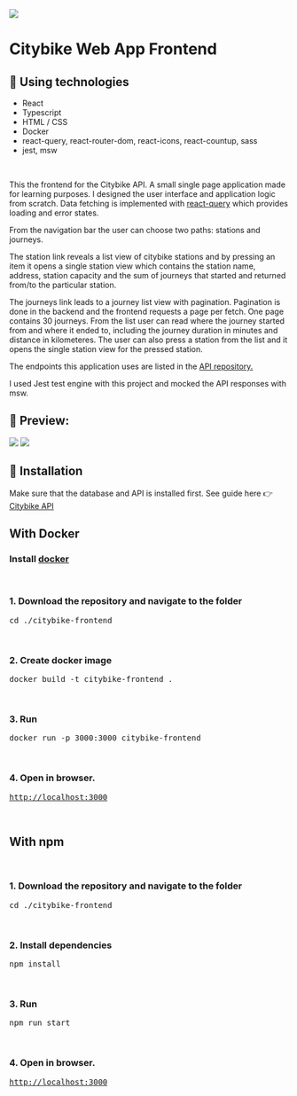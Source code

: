 <image src="https://github.com/a-liljeroos/citybike-frontend/blob/main/preview_images/nav.PNG?raw=true" />
<h1>Citybike Web App Frontend</h1>

<h2>👻 Using technologies</h2>
<ul>
  <li>React</li>
  <li>Typescript</li>
  <li>HTML / CSS</li>
  <li>Docker</li>
  <li>react-query, react-router-dom, react-icons, react-countup, sass</li>
  <li>jest, msw</li>
</ul>

<br/>
<p>This the frontend for the Citybike API. A small single page application made for learning purposes. I designed the user interface and application logic from scratch. Data fetching is implemented with <a target="_blank" href="https://react-query-v3.tanstack.com/" >react-query</a> which provides loading and error states.</p>

<p> From the navigation bar the user can choose two paths: stations and journeys. </p>
<p>The station link reveals a list view of citybike stations and by pressing an item it opens a single station view which contains the station name, address, station capacity and the sum of journeys that started and returned from/to the particular station. </p>

<p>The journeys link leads to a journey list view with pagination. Pagination is done in the backend and the frontend requests a page per fetch. One page contains 30 journeys. From the list user can read where the journey started from and where it ended to, including the journey duration in minutes and distance in kilometeres. The user can also press a station from the list and it opens the single station view for the pressed station.</p>
<p>The endpoints this application uses are listed in the <a target="_blank" href="https://github.com/a-liljeroos/citybike-api">API repository.</a> </p>
<p>I used Jest test engine with this project and mocked the API responses with msw.</p>

<h2>👀 Preview:</h2>
<span>
<image src="https://github.com/a-liljeroos/citybike-frontend/blob/main/preview_images/stations.gif?raw=true" />
<image src="https://github.com/a-liljeroos/citybike-frontend/blob/main/preview_images/journeys.gif?raw=true" />
</span>

<h2>💬 Installation</h2>

<p>Make sure that the database and API is installed first. See guide here 👉 <a target="_blank" href="https://github.com/a-liljeroos/citybike-api">Citybike API</a></p>

<h2>With Docker</h2>
<h3>Install <a target="_blank" href="https://www.docker.com">docker</a></h3>
<br/>
<h3>1. Download the repository and navigate to the folder</h3>
<pre>cd ./citybike-frontend</pre>
<br/>
<h3>2. Create docker image</h3>
<pre>docker build -t citybike-frontend . </pre>
<br/>
<h3>3. Run</h3>
<pre>docker run -p 3000:3000 citybike-frontend</pre>
<br/>
<h3>4. Open in browser.</h3>
<pre>
<a href="http://localhost:3000">http://localhost:3000</a>
</pre>
<br/>

<h2>With npm</h2>
<br/>
<h3>1. Download the repository and navigate to the folder</h3>
<pre>cd ./citybike-frontend</pre>
<br/>
<h3>2. Install dependencies</h3>
<pre>npm install</pre>
<br/>
<h3>3. Run</h3>
<pre>npm run start</pre>
<br/>
<h3>4. Open in browser.</h3>
<pre>
<a href="http://localhost:3000">http://localhost:3000</a>
</pre>
<br/>
